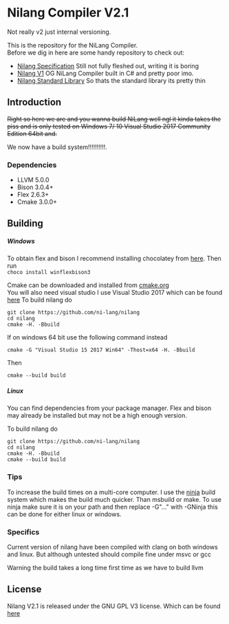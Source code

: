 # Nilang Compiler V2.1
Not really v2 just internal versioning.

This is the repository for the NiLang Compiler.  
Before we dig in here are some handy repository to check out:
* [Nilang Specification](https://github.com/tompinn23/NI-Spec) Still not fully fleshed out, writing it is boring
* [Nilang V1](https://github.com/tompinn23/NiLang) OG NiLang Compiler built in C# and pretty poor imo.
* [Nilang Standard Library](https://github.com/tompinn23/NiLang-Standard-Library) So thats the standard library its pretty thin 

## Introduction

~~Right so here we are and you wanna build NiLang well ngl it kinda takes the piss and is only tested on Windows 7/ 10 Visual Studio 2017 Community Edition 64bit and.~~

We now have a build system!!!!!!!!!!.

### Dependencies
* LLVM 5.0.0
* Bison 3.0.4+
* Flex 2.6.3+
* Cmake 3.0.0+

## Building

##### Windows
  
To obtain flex and bison I recommend installing chocolatey from [here](https://chocolatey.org/install). Then run  
```choco install winflexbison3```

Cmake can be downloaded and installed from [cmake.org](https://cmake.org/download/)  
You will also need visual studio I use Visual Studio 2017 which can be found [here](https://www.visualstudio.com/#)
To build nilang do
```
git clone https://github.com/ni-lang/nilang
cd nilang
cmake -H. -Bbuild
```
If on windows 64 bit use the following command instead
```
cmake -G "Visual Studio 15 2017 Win64" -Thost=x64 -H. -Bbuild
```
Then
```
cmake --build build
```
##### Linux

You can find dependencies from your package manager.
Flex and bison may already be installed but may not be a high enough version.

To build nilang do
```
git clone https://github.com/ni-lang/nilang
cd nilang
cmake -H. -Bbuild
cmake --build build
```
### Tips
To increase the build times on a multi-core computer. I use the [ninja](https://ninja-build.org/) build system which makes the build much quicker. Than msbuild or make. To use ninja make sure it is on your path and then replace -G"..." with -GNinja this can be done for either linux or windows.

### Specifics

Current version of nilang have been compiled with clang on both windows and linux. But although untested should compile fine under msvc or gcc


Warning the build takes a long time first time as we have to build llvm
## License

Nilang V2.1 is released under the GNU GPL V3 license. Which can be found [here](https://www.gnu.org/licenses/gpl-3.0.en.html)

